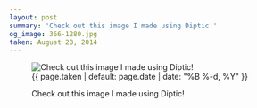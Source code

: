 ```yaml
---
layout: post
summary: 'Check out this image I made using Diptic!'
og_image: 366-1280.jpg
taken: August 28, 2014
---
```


<figure class="post">
 <img alt="Check out this image I made using Diptic!" sizes="(min-width: 700px) 50vw, calc(100vw - 2rem)" src="{{ site.assets_url }}/366-640.jpg" srcset="{{ site.assets_url }}/366-1280.jpg 1280w, {{ site.assets_url }}/366-960.jpg 960w, {{ site.assets_url }}/366-640.jpg 640w, {{ site.assets_url }}/366-320.jpg 320w"/>
 <figcaption>
  <time>
   {{ page.taken | default: page.date | date: "%B %-d, %Y" }}
  </time>
  <p>
   Check out this image I made using Diptic!
  </p>
 </figcaption>
</figure>
